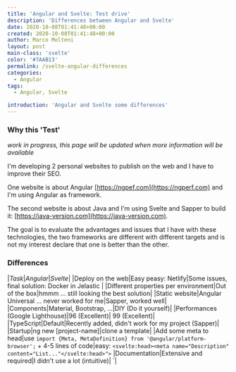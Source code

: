 ```yaml
---
title: 'Angular and Svelte: Test drive'
description: 'Differences between Angular and Svelte'
date: 2020-10-08T01:41:48+00:00
created: 2020-10-08T01:41:48+00:00
author: Marco Molteni
layout: post
main-class: 'svelte'
color: '#7AAB13'
permalink: /svelte-angular-differences
categories:
  - Angular
tags:
  - Angular, Svelte

introduction: 'Angular and Svelte some differences'
---
```


### Why this 'Test'
*work in progress, this page will be updated when more information will be available*

I'm developing 2 personal websites to publish on the web and I have to improve their SEO.

One website is about Angular [https://ngpef.com](https://ngperf.com) and I'm using Angular as framework.

The second website is about Java and I'm using Svelte and Sapper to build it: [https://java-version.com](https://java-version.com).

The goal is to evaluate the advantages and issues that I have with these technologies, the two frameworks are different with different targets and is not my interest declare that one is better than the other.

### Differences

|*Task*|*Angular*|*Svelte*|
|Deploy on the web|Easy peasy: Netlify|Some issues, final solution: Docker in Jelastic |
|Different properties per environment|Out of the box|hmmm ... still looking the best solution|
|Static website|Angular Universal ... never worked for me|Sapper, worked well|
|Components|Material, Bootstrap, ...|DIY (Do it yourself)|
|Performances (Google Lighthouse)|96 (Excellent)| 99 (Excellent)|
|TypeScript|Default|Recently added, didn't work for my project (Sapper)|
|Startup|ng new [project-name]|clone a template|
|Add some meta to head|use `import {Meta, MetaDefinition} from '@angular/platform-browser';` + 4-5 lines of code|easy: `<svelte:head><meta name="Description" content="List..."</svelte:head>">`
|Documentation|Extensive and required|I didn't use a lot (intuitive)|                                                                                                                       		`|


